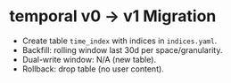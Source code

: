 # temporal v0 → v1 Migration

- Create table `time_index` with indices in `indices.yaml`.
- Backfill: rolling window last 30d per space/granularity.
- Dual-write window: N/A (new table).
- Rollback: drop table (no user content).
